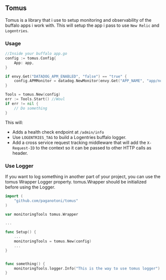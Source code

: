 ## Tomus

Tomus is a library that i use to setup monitoring and observability of the buffalo apps i work with. This will setup the app i pass to use `New Relic` and `Logentries`.

### Usage

```go
//Inside your buffalo app.go
config := tomus.Config{
    App: app,
}

if envy.Get("DATADOG_APM_ENABLED", "false") == "true" {
    config.APMMonitor = datadog.NewMonitor(envy.Get("APP_NAME", "app/no-name")) //you can use NewRelic here if needed.
}

Tools = tomus.New(config)
err := Tools.Start() //Woul
if err != nil {
    // Do something
}
```


This will:

- Adds a health check endpoint at `/admin/info`
- Use `LOGENTRIES_TAG` to build a Logentries buffalo logger.
- Add a cross service request tracking middleware that will add the `X-Request-ID` to the context so it can be passed to other HTTP calls as header.


### Use Logger

If you want to log something in another part of your project, you can use the tomus Wrapper Logger property. tomus.Wrapper should be initialized before using the Logger.

```go
import (
    "github.com/paganotoni/tomus"
)

var monitoringTools tomus.Wrapper

...

func Setup() {
    ...
    monitoringTools = tomus.New(config)
    ...
}


func something() {
    monitoringTools.logger.Info("This is the way to use tomus logger")
}

```
